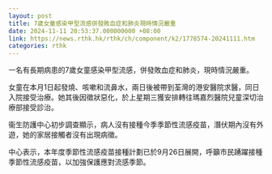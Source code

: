 ```yaml
---
layout: post
title: 7歲女童感染甲型流感併發敗血症和肺炎現時情況嚴重
date: 2024-11-11 20:53:37.000000000 +08:00
link: https://news.rthk.hk/rthk/ch/component/k2/1778574-20241111.htm
categories: rthk
---
```


一名有長期病患的7歲女童感染甲型流感，併發敗血症和肺炎，現時情況嚴重。

女童在本月1日起發燒、咳嗽和流鼻水，兩日後被帶到荃灣的港安醫院求醫，同日入院接受治療。她其後因徵狀惡化，於上星期三獲安排轉往瑪嘉烈醫院兒童深切治療部接受診治。

衞生防護中心初步調查顯示，病人沒有接種今季季節性流感疫苗，潛伏期內沒有外遊，她的家居接觸者沒有出現病徵。

中心表示，本年度季節性流感疫苗接種計劃已於9月26日展開，呼籲市民踴躍接種季節性流感疫苗，以加強保護應對流感季節。
